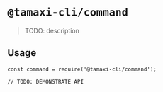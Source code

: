 # `@tamaxi-cli/command`

> TODO: description

## Usage

```
const command = require('@tamaxi-cli/command');

// TODO: DEMONSTRATE API
```
